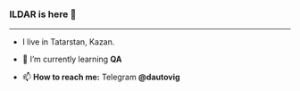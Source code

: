 ### ILDAR is here 👋

---




-  I live in Tatarstan, Kazan.
- 🌱 I’m currently learning **QA**



- 📫 **How to reach me:** Telegram **@dautovig**



